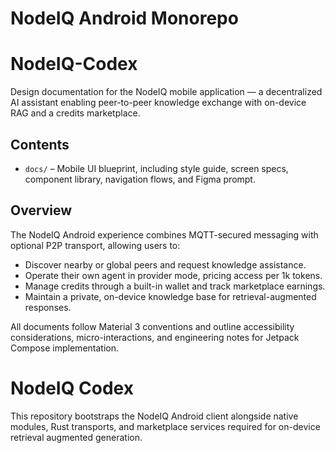# NodeIQ Android Monorepo
# NodeIQ-Codex

Design documentation for the NodeIQ mobile application — a decentralized AI assistant enabling peer-to-peer knowledge exchange with on-device RAG and a credits marketplace.

## Contents
- `docs/` – Mobile UI blueprint, including style guide, screen specs, component library, navigation flows, and Figma prompt.

## Overview
The NodeIQ Android experience combines MQTT-secured messaging with optional P2P transport, allowing users to:
- Discover nearby or global peers and request knowledge assistance.
- Operate their own agent in provider mode, pricing access per 1k tokens.
- Manage credits through a built-in wallet and track marketplace earnings.
- Maintain a private, on-device knowledge base for retrieval-augmented responses.

All documents follow Material 3 conventions and outline accessibility considerations, micro-interactions, and engineering notes for Jetpack Compose implementation.
# NodeIQ Codex

This repository bootstraps the NodeIQ Android client alongside native modules, Rust transports, and marketplace services required for on-device retrieval augmented generation.

